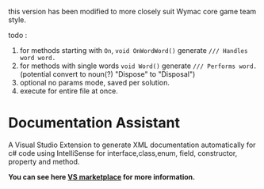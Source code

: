 this version has been modified to more closely suit Wymac core game team style.

todo :
1. for methods starting with `On`, `void OnWordWord()` generate `/// Handles word word.`
2. for methods with single words `void Word()` generate `/// Performs word.` (potential convert to noun(?) "Dispose" to "Disposal")
3. optional no params mode, saved per solution.
4. execute for entire file at once.

# Documentation Assistant
A Visual Studio Extension to generate XML documentation automatically for c# code using IntelliSense for interface,class,enum, field, constructor, property and method.

**You can see here [VS marketplace](https://marketplace.visualstudio.com/items?itemName=jinyafeng.DocumentationAssistant) for more information.**
